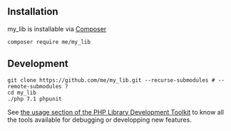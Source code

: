 ## Installation
my_lib is installable via [Composer](http://getcomposer.org)

    composer require me/my_lib


## Development 
```
git clone https://github.com/me/my_lib.git --recurse-submodules # --remote-submodules ?
cd my_lib
./php 7.1 phpunit
```
See [the usage section of the PHP Library Development Toolkit](https://github.com/jclaveau/php-library-development-toolkit#usage) to know all the tools available for debugging or developping new features.
